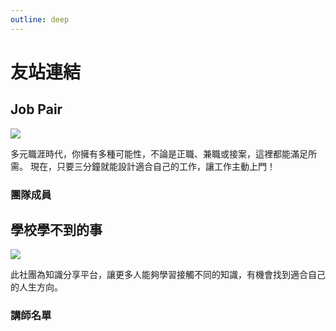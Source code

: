 ```yaml
---
outline: deep
---
```


# 友站連結

## Job Pair

<a href="https://job-pair.com" target="_blank">
    <img src="/affiliate/Top1.webp">
</a>

多元職涯時代，你擁有多種可能性，不論是正職、兼職或接案，這裡都能滿足所需。
現在，只要三分鐘就能設計適合自己的工作，讓工作主動上門！

### 團隊成員

<VPTeamMembers size="small" :members="jobPairMembers" />

## 學校學不到的事

<a href="https://www.facebook.com/groups/304681766894402" target="_blank">
    <img src="/affiliate/373705383_7289266461088207_4973358589488189134_n.jpg">
</a>

此社團為知識分享平台，讓更多人能夠學習接觸不同的知識，有機會找到適合自己的人生方向。

### 講師名單

<VPTeamMembers size="small" :members="socialSchoolMembers" />

<script setup>
import {
  VPTeamPage,
  VPTeamPageTitle,
  VPTeamMembers,
  VPTeamPageSection
} from 'vitepress/theme'

const lineSvg = `<svg fill="#000000" height="800px" width="800px" version="1.1" id="Capa_1" xmlns="http://www.w3.org/2000/svg" xmlns:xlink="http://www.w3.org/1999/xlink"
  viewBox="0 0 296.528 296.528" xml:space="preserve">
<g>
 <path d="M295.838,115.347l0.003-0.001l-0.092-0.76c-0.001-0.013-0.002-0.023-0.004-0.036c-0.001-0.011-0.002-0.021-0.004-0.032
  l-0.344-2.858c-0.069-0.574-0.148-1.228-0.238-1.974l-0.072-0.594l-0.147,0.018c-3.617-20.571-13.553-40.093-28.942-56.762
  c-15.317-16.589-35.217-29.687-57.548-37.878c-19.133-7.018-39.434-10.577-60.337-10.577c-28.22,0-55.627,6.637-79.257,19.193
  C23.289,47.297-3.585,91.799,0.387,136.461c2.056,23.111,11.11,45.11,26.184,63.621c14.188,17.423,33.381,31.483,55.503,40.66
  c13.602,5.642,27.051,8.301,41.291,11.116l1.667,0.33c3.921,0.776,4.975,1.842,5.247,2.264c0.503,0.784,0.24,2.329,0.038,3.18
  c-0.186,0.785-0.378,1.568-0.57,2.352c-1.529,6.235-3.11,12.683-1.868,19.792c1.428,8.172,6.531,12.859,14.001,12.86
  c0.001,0,0.001,0,0.002,0c8.035,0,17.18-5.39,23.231-8.956l0.808-0.475c14.436-8.478,28.036-18.041,38.271-25.425
  c22.397-16.159,47.783-34.475,66.815-58.17C290.172,175.745,299.2,145.078,295.838,115.347z M92.343,160.561H66.761
  c-3.866,0-7-3.134-7-7V99.865c0-3.866,3.134-7,7-7c3.866,0,7,3.134,7,7v46.696h18.581c3.866,0,7,3.134,7,7
  C99.343,157.427,96.209,160.561,92.343,160.561z M119.03,153.371c0,3.866-3.134,7-7,7c-3.866,0-7-3.134-7-7V99.675
  c0-3.866,3.134-7,7-7c3.866,0,7,3.134,7,7V153.371z M182.304,153.371c0,3.033-1.953,5.721-4.838,6.658
  c-0.712,0.231-1.441,0.343-2.161,0.343c-2.199,0-4.323-1.039-5.666-2.888l-25.207-34.717v30.605c0,3.866-3.134,7-7,7
  c-3.866,0-7-3.134-7-7v-52.16c0-3.033,1.953-5.721,4.838-6.658c2.886-0.936,6.045,0.09,7.827,2.545l25.207,34.717V99.675
  c0-3.866,3.134-7,7-7c3.866,0,7,3.134,7,7V153.371z M233.311,159.269h-34.645c-3.866,0-7-3.134-7-7v-26.847V98.573
  c0-3.866,3.134-7,7-7h33.57c3.866,0,7,3.134,7,7s-3.134,7-7,7h-26.57v12.849h21.562c3.866,0,7,3.134,7,7c0,3.866-3.134,7-7,7
  h-21.562v12.847h27.645c3.866,0,7,3.134,7,7S237.177,159.269,233.311,159.269z"/>
</g>
</svg>`

const jobPairMembers = [
  {
    avatar: `/affiliate/sandy.jpg`,
    name: 'Sandy',
    title: 'CEO',
    desc: 'Live like you mean it！',
    org: '生涯設計工作坊',
    orgLink: 'https://www.lifedesigners.org',
    links: [
      { icon: 'facebook', link: 'https://www.facebook.com/sandyylchiu/' },
    ]
  },
  {
    avatar: `/affiliate/chu.png`,
    name: '朱奕安',
    title: '全端工程師',
    desc: '我禿了，也變強了',
    links: [
      { icon: 'facebook', link: 'https://www.facebook.com/profile.php?id=100069740545113' },
      { icon: 'github', link: 'https://github.com/Chuiantw1212' },
    ]
  },
  {
    avatar: `/affiliate/jun.png`,
    name: '陸盈君',
    desc: '如果沒有夢想，那跟叉燒有什麼區別',
    title: 'UIUX Designer',
  },
]

const socialSchoolMembers = [
  {
    avatar: `/affiliate/point38.jpeg`,
    name: '.38陳宇凱',
    title: '創辦人、房地產講師',
    org: '學校學不到的事',
    orgLink: 'https://www.facebook.com/groups/304681766894402',
    links: [
      {
        icon: { svg: lineSvg }, link: "https://reurl.cc/V4qLjn",
      },
      { icon: 'facebook', link: 'https://www.facebook.com/profile.php?id=100000116381657' },
    ]
  },
  {
    avatar: `/affiliate/minYoung.jpg`,
    name: '茗羕教練',
    title: '健身教練.講師',
    desc:'用聽的懂健康,用大腦練肌肉!',
    links: [
      { icon: { svg: lineSvg }, link: 'https://reurl.cc/L6kyVx'},
      { icon: 'facebook', link: 'https://www.facebook.com/SC.SportConsultant' },
    ]
  },
   {
    avatar: `/affiliate/chu.png`,
    name: '朱奕安',
    title: '理財講師',
    desc: '我禿了，也變強了',
    links: [
      { icon: 'facebook', link: 'https://www.facebook.com/profile.php?id=100069740545113' },
      { icon: 'github', link: 'https://github.com/Chuiantw1212' },
    ]
  },
]
</script>
